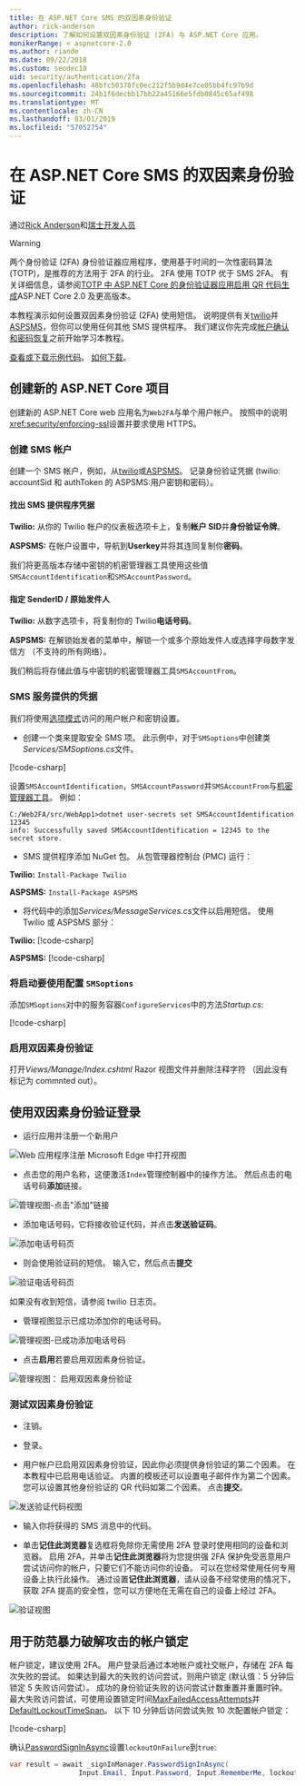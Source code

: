 ```yaml
---
title: 在 ASP.NET Core SMS 的双因素身份验证
author: rick-anderson
description: 了解如何设置双因素身份验证 (2FA) 与 ASP.NET Core 应用。
monikerRange: < aspnetcore-2.0
ms.author: riande
ms.date: 09/22/2018
ms.custom: seodec18
uid: security/authentication/2fa
ms.openlocfilehash: 48bfc50378fc0ec212f5b9d4e7ce05bb4fc97b9d
ms.sourcegitcommit: 24b1f6decbb17bb22a45166e5fdb0845c65af498
ms.translationtype: MT
ms.contentlocale: zh-CN
ms.lasthandoff: 03/01/2019
ms.locfileid: "57052754"
---
```

# <a name="two-factor-authentication-with-sms-in-aspnet-core"></a>在 ASP.NET Core SMS 的双因素身份验证

通过[Rick Anderson](https://twitter.com/RickAndMSFT)和[瑞士开发人员](https://github.com/Swiss-Devs)

>[!WARNING]
> 两个身份验证 (2FA) 身份验证器应用程序，使用基于时间的一次性密码算法 (TOTP)，是推荐的方法用于 2FA 的行业。 2FA 使用 TOTP 优于 SMS 2FA。 有关详细信息，请参阅[TOTP 中 ASP.NET Core 的身份验证器应用启用 QR 代码生成](xref:security/authentication/identity-enable-qrcodes)ASP.NET Core 2.0 及更高版本。

本教程演示如何设置双因素身份验证 (2FA) 使用短信。 说明提供有关[twilio](https://www.twilio.com/)并[ASPSMS](https://www.aspsms.com/asp.net/identity/core/testcredits/)，但你可以使用任何其他 SMS 提供程序。 我们建议你先完成[帐户确认和密码恢复](xref:security/authentication/accconfirm)之前开始学习本教程。

[查看或下载示例代码](https://github.com/aspnet/Docs/tree/master/aspnetcore/security/authentication/2fa/sample/Web2FA)。 [如何下载](xref:index#how-to-download-a-sample)。

## <a name="create-a-new-aspnet-core-project"></a>创建新的 ASP.NET Core 项目

创建新的 ASP.NET Core web 应用名为`Web2FA`与单个用户帐户。 按照中的说明<xref:security/enforcing-ssl>设置并要求使用 HTTPS。

### <a name="create-an-sms-account"></a>创建 SMS 帐户

创建一个 SMS 帐户，例如，从[twilio](https://www.twilio.com/)或[ASPSMS](https://www.aspsms.com/asp.net/identity/core/testcredits/)。 记录身份验证凭据 (twilio: accountSid 和 authToken 的 ASPSMS:用户密钥和密码）。

#### <a name="figuring-out-sms-provider-credentials"></a>找出 SMS 提供程序凭据

**Twilio:** 从你的 Twilio 帐户的仪表板选项卡上，复制**帐户 SID**并**身份验证令牌**。

**ASPSMS:** 在帐户设置中，导航到**Userkey**并将其连同复制你**密码**。

我们将更高版本存储中密钥的机密管理器工具使用这些值`SMSAccountIdentification`和`SMSAccountPassword`。

#### <a name="specifying-senderid--originator"></a>指定 SenderID / 原始发件人

**Twilio:** 从数字选项卡，将复制你的 Twilio**电话号码**。

**ASPSMS:** 在解锁始发者的菜单中，解锁一个或多个原始发件人或选择字母数字发信方 （不支持的所有网络）。

我们稍后将存储此值与中密钥的机密管理器工具`SMSAccountFrom`。


### <a name="provide-credentials-for-the-sms-service"></a>SMS 服务提供的凭据

我们将使用[选项模式](xref:fundamentals/configuration/options)访问的用户帐户和密钥设置。

   * 创建一个类来提取安全 SMS 项。 此示例中，对于`SMSoptions`中创建类*Services/SMSoptions.cs*文件。

[!code-csharp[](2fa/sample/Web2FA/Services/SMSoptions.cs)]

设置`SMSAccountIdentification`，`SMSAccountPassword`并`SMSAccountFrom`与[机密管理器工具](xref:security/app-secrets)。 例如：

```none
C:/Web2FA/src/WebApp1>dotnet user-secrets set SMSAccountIdentification 12345
info: Successfully saved SMSAccountIdentification = 12345 to the secret store.
```
* SMS 提供程序添加 NuGet 包。 从包管理器控制台 (PMC) 运行：

**Twilio:**
`Install-Package Twilio`

**ASPSMS:**
`Install-Package ASPSMS`


* 将代码中的添加*Services/MessageServices.cs*文件以启用短信。 使用 Twilio 或 ASPSMS 部分：


**Twilio:** [!code-csharp[](2fa/sample/Web2FA/Services/MessageServices_twilio.cs)]

**ASPSMS:** [!code-csharp[](2fa/sample/Web2FA/Services/MessageServices_ASPSMS.cs)]

### <a name="configure-startup-to-use-smsoptions"></a>将启动要使用配置 `SMSoptions`

添加`SMSoptions`对中的服务容器`ConfigureServices`中的方法*Startup.cs*:

[!code-csharp[](2fa/sample/Web2FA/Startup.cs?name=snippet1&highlight=4)]

### <a name="enable-two-factor-authentication"></a>启用双因素身份验证

打开*Views/Manage/Index.cshtml* Razor 视图文件并删除注释字符 （因此没有标记为 commnted out）。

## <a name="log-in-with-two-factor-authentication"></a>使用双因素身份验证登录

* 运行应用并注册一个新用户

![Web 应用程序注册 Microsoft Edge 中打开视图](2fa/_static/login2fa1.png)

* 点击您的用户名称，这便激活`Index`管理控制器中的操作方法。 然后点击的电话号码**添加**链接。

![管理视图-点击"添加"链接](2fa/_static/login2fa2.png)

* 添加电话号码，它将接收验证代码，并点击**发送验证码**。

![添加电话号码页](2fa/_static/login2fa3.png)

* 则会使用验证码的短信。 输入它，然后点击**提交**

![验证电话号码页](2fa/_static/login2fa4.png)

如果没有收到短信，请参阅 twilio 日志页。

* 管理视图显示已成功添加你的电话号码。

![管理视图-已成功添加电话号码](2fa/_static/login2fa5.png)

* 点击**启用**若要启用双因素身份验证。

![管理视图： 启用双因素身份验证](2fa/_static/login2fa6.png)

### <a name="test-two-factor-authentication"></a>测试双因素身份验证

* 注销。

* 登录。

* 用户帐户已启用双因素身份验证，因此你必须提供身份验证的第二个因素。 在本教程中已启用电话验证。 内置的模板还可以设置电子邮件作为第二个因素。 您可以设置其他身份验证的 QR 代码如第二个因素。 点击**提交**。

![发送验证代码视图](2fa/_static/login2fa7.png)

* 输入你将获得的 SMS 消息中的代码。

* 单击**记住此浏览器**复选框将免除你无需使用 2FA 登录时使用相同的设备和浏览器。 启用 2FA，并单击**记住此浏览器**将为您提供强 2FA 保护免受恶意用户尝试访问你的帐户，只要它们不能访问你的设备。 可以在您经常使用任何专用设备上执行此操作。 通过设置**记住此浏览器**，请从设备不经常使用的情况下，获取 2FA 提高的安全性，您可以方便地在无需在自己的设备上经过 2FA。

![验证视图](2fa/_static/login2fa8.png)

## <a name="account-lockout-for-protecting-against-brute-force-attacks"></a>用于防范暴力破解攻击的帐户锁定

帐户锁定，建议使用 2FA。 用户登录后通过本地帐户或社交帐户，存储在 2FA 每次失败的尝试。 如果达到最大的失败的访问尝试，则用户锁定 (默认值：5 分钟后锁定 5 失败访问尝试）。 成功的身份验证失败的访问尝试计数重置并重置时钟。 最大失败访问尝试，可使用设置锁定时间[MaxFailedAccessAttempts](/dotnet/api/microsoft.aspnetcore.identity.lockoutoptions.maxfailedaccessattempts)并[DefaultLockoutTimeSpan](/dotnet/api/microsoft.aspnetcore.identity.lockoutoptions.defaultlockouttimespan)。 以下 10 分钟后访问尝试失败 10 次配置帐户锁定：

[!code-csharp[](2fa/sample/Web2FA/Startup.cs?name=snippet2&highlight=13-17)]

确认[PasswordSignInAsync](/dotnet/api/microsoft.aspnetcore.identity.signinmanager-1.passwordsigninasync)设置`lockoutOnFailure`到`true`:

```csharp
var result = await _signInManager.PasswordSignInAsync(
                 Input.Email, Input.Password, Input.RememberMe, lockoutOnFailure: true);
```
